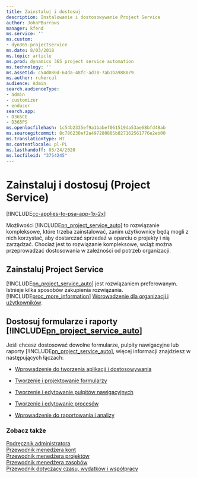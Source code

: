 ```yaml
---
title: Zainstaluj i dostosuj
description: Instalowanie i dostosowywanie Project Service
author: JohnPBurrows
manager: kfend
ms.service: ''
ms.custom:
- dyn365-projectservice
ms.date: 8/03/2018
ms.topic: article
ms.prod: dynamics 365 project service automation
ms.technology: ''
ms.assetid: c54d080d-64da-48fc-ad70-7ab1ba988079
ms.author: ruhercul
audience: Admin
search.audienceType:
- admin
- customizer
- enduser
search.app:
- D365CE
- D365PS
ms.openlocfilehash: 1c54b2335ef9a1babef061519da53ae68bfd48ab
ms.sourcegitcommit: 8c786230ef2a497280885b827162561776e2eb00
ms.translationtype: HT
ms.contentlocale: pl-PL
ms.lasthandoff: 03/24/2020
ms.locfileid: "3754245"
---
```

# <a name="install-and-customize-project-service"></a>Zainstaluj i dostosuj (Project Service)

[!INCLUDE[cc-applies-to-psa-app-1x-2x](../includes/cc-applies-to-psa-app-1x-2x.md)]

Możliwości [!INCLUDE[pn_project_service_auto](../includes/pn-project-service-auto.md)] to rozwiązanie kompleksowe, które trzeba zainstalować, zanim użytkownicy będą mogli z nich korzystać, aby dostarczać sprzedaż w oparciu o projekty i nią zarządzać. Chociaż jest to rozwiązanie kompleksowe, wciąż można przeprowadzać dostosowania w zależności od potrzeb organizacji.  
<!-- TODO: I expect to find the information on how to get and install this here. Please find that and add it here. Same for Project Service.--> 
  
## <a name="install-project-service"></a>Zainstaluj Project Service  
 [!INCLUDE[pn_project_service_auto](../includes/pn-project-service-auto.md)] jest rozwiązaniem preferowanym. Istnieje kilka sposobów zakupienia rozwiązania. [!INCLUDE[proc_more_information](../includes/proc-more-information.md)] [Wprowadzenie dla organizacji i użytkowników](../admin/onboard-your-organization-and-users-to-dynamics-365-online.md).  
  
## <a name="customize-pn_project_service_auto-forms-and-reports"></a>Dostosuj formularze i raporty [!INCLUDE[pn_project_service_auto](../includes/pn-project-service-auto.md)]  
 Jeśli chcesz dostosować dowolne formularze, pulpity nawigacyjne lub raporty [!INCLUDE[pn_project_service_auto](../includes/pn-project-service-auto.md)], więcej informacji znajdziesz w następujących łączach:  
  
- [Wprowadzenie do tworzenia aplikacji i dostosowywania](../customize/getting-started-customization.md)  
  
- [Tworzenie i projektowanie formularzy](../customize/create-design-forms.md)  
  
- [Tworzenie i edytowanie pulpitów nawigacyjnych](../customize/create-edit-dashboards.md)  
  
- [Tworzenie i edytowanie procesów](../customize/guide-staff-through-common-tasks-processes.md)  
  
- [Wprowadzenie do raportowania i analizy](../analytics/reporting-analytics-with-dynamics-365.md)  
  
### <a name="see-also"></a>Zobacz także  
 [Podręcznik administratora](../project-service/admin-guide.md)   
 [Przewodnik menedżera kont](../project-service/account-manager-guide.md)   
 [Przewodnik menedżera projektów](../project-service/project-manager-guide.md)   
 [Przewodnik menedżera zasobów](../project-service/resource-manager-guide.md)   
 [Przewodnik dotyczący czasu, wydatków i współpracy](../project-service/time-expense-collaboration-guide.md)
